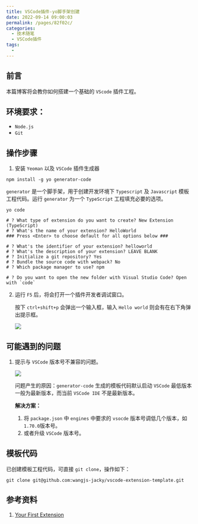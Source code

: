 ```yaml
---
title: VSCode插件-yo脚手架创建
date: 2022-09-14 09:00:03
permalink: /pages/82f02c/
categories:
  - 技术随笔
  - VSCode插件
tags:
  - 
---
```

## 前言

本篇博客将会教你如何搭建一个基础的 `VScode` 插件工程。

## 环境要求：

- `Node.js`
- `Git` 



## 操作步骤

1.  安装 `Yeoman` 以及 `VSCode` 插件生成器

   ```shell
   npm install -g yo generator-code
   ```

   `generator`  是一个脚手架，用于创建开发环境下 `Typescript` 及 `Javascript` 模板工程代码。运行 `generator` 为一个 `TypeScript` 工程填充必要的选项。

   ```shell
   yo code
   
   # ? What type of extension do you want to create? New Extension (TypeScript)
   # ? What's the name of your extension? HelloWorld
   ### Press <Enter> to choose default for all options below ###
   
   # ? What's the identifier of your extension? helloworld
   # ? What's the description of your extension? LEAVE BLANK
   # ? Initialize a git repository? Yes
   # ? Bundle the source code with webpack? No
   # ? Which package manager to use? npm
   
   # ? Do you want to open the new folder with Visual Studio Code? Open with `code`
   ```

2. 运行 `F5` 后，将会打开一个插件开发者调试窗口。

   按下 `ctrl+shift+p` 会弹出一个输入框，输入 `Hello world` 则会有在右下角弹出提示框。

   ![](https://wjs-tik.oss-cn-shanghai.aliyuncs.com/image-20220914091911788.png)



## 可能遇到的问题

1. 提示与 `VSCode` 版本号不兼容的问题。

   ![](https://wjs-tik.oss-cn-shanghai.aliyuncs.com/image-20220914092116756.png)

   问题产生的原因：`generator-code` 生成的模板代码默认启动 `VSCode` 最低版本一般为最新版本，而当前 `VSCode IDE` 不是最新版本。

   **解决方案：**

   1. 将 `package.json` 中 `engines` 中要求的 `vsocde` 版本号调低几个版本，如`1.70.0`版本号。 
   2. 或者升级 `VSCode` 版本号。

## 

## 模板代码

已创建模板工程代码，可直接 `git clone`，操作如下：

```shell
git clone git@github.com:wangjs-jacky/vscode-extension-template.git
```



## 参考资料

1. [Your First Extension](https://code.visualstudio.com/api/get-started/your-first-extension)